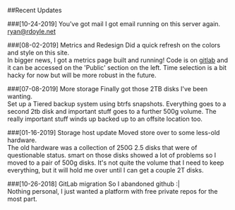 ##Recent Updates

###[10-24-2019] You've got mail
I got email running on this server again. ryan@rdoyle.net

###[08-02-2019] Metrics and Redesign
Did a quick refresh on the colors and style on this site.<br>
In bigger news, I got a metrics page built and running! Code is on [gitlab](http://gitlab.com/rdoyle/bash-metrics)
and it can be accessed on the 'Public' section on the left. Time selection is a bit hacky for now but will be
more robust in the future.

###[07-08-2019] More storage
Finally got those 2TB disks I've been wanting.<br>
Set up a Tiered backup system using btrfs snapshots. Everything goes to a second 2tb disk and
important stuff goes to a further 500g volume.  The really important stuff winds up backed up to an
offsite location too.

###[01-16-2019] Storage host update
Moved store over to some less-old hardware.<br>
The old hardware was a collection of 250G 2.5 disks that were of questionable status.
smart on those disks showed a lot of problems so I moved to a pair of 500g disks.  It's not quite
the volume that I need to keep everything, but it will hold me over until I can get a couple 2T disks.

###[10-26-2018] GitLab migration
So I abandoned github :|<br>
Nothing personal, I just wanted a platform with free private repos for the most part.  

